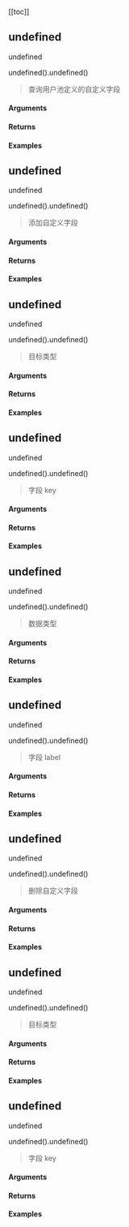 [[toc]]


## undefined

undefined

undefined().undefined()

> 查询用户池定义的自定义字段


#### Arguments



#### Returns



#### Examples


      

## undefined

undefined

undefined().undefined()

> 添加自定义字段


#### Arguments



#### Returns



#### Examples


      

## undefined

undefined

undefined().undefined()

> 目标类型


#### Arguments



#### Returns



#### Examples


      

## undefined

undefined

undefined().undefined()

> 字段 key


#### Arguments



#### Returns



#### Examples


      

## undefined

undefined

undefined().undefined()

> 数据类型


#### Arguments



#### Returns



#### Examples


      

## undefined

undefined

undefined().undefined()

> 字段 label


#### Arguments



#### Returns



#### Examples


      

## undefined

undefined

undefined().undefined()

> 删除自定义字段


#### Arguments



#### Returns



#### Examples


      

## undefined

undefined

undefined().undefined()

> 目标类型


#### Arguments



#### Returns



#### Examples


      

## undefined

undefined

undefined().undefined()

> 字段 key


#### Arguments



#### Returns



#### Examples


      